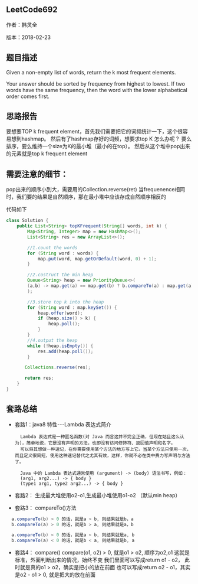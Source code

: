 ## LeetCode692

作者：韩灵全

版本：2018-02-23


## 题⽬描述
Given a non-empty list of words, return the k most frequent elements.

Your answer should be sorted by frequency from highest to lowest. If two words have the same frequency, then the word with the lower alphabetical order comes first.


## 思路报告
要想要TOP k frequent element，首先我们需要把它的词频统计一下，这个很容易想到hashmap。
然后有了hashmap存好的词频，想要求top K 怎么办呢？
要么排序，要么维持一个size为K的最小堆（最小的在top）。
然后从这个堆中pop出来的元素就是top k frequent element

## 需要注意的细节：
pop出来的顺序小到大，需要用的Collection.reverse(ret)
当frequenence相同时，我们要的结果是自然顺序，那在最小堆中应该存成自然顺序相反的

代码如下

```java
class Solution {
    public List<String> topKFrequent(String[] words, int k) {
        Map<String, Integer> map = new HashMap<>();
        List<String> res = new ArrayList<>();

        //1.count the words
        for (String word : words) {
            map.put(word, map.getOrDefault(word, 0) + 1);
        }

        //2.costruct the min heap
        Queue<String> heap = new PriorityQueue<>(
        (a,b) -> map.get(a) == map.get(b) ? b.compareTo(a) : map.get(a) - map.get(b)
        );

        //3.store top k into the heap
        for (String word : map.keySet()) {
            heap.offer(word);
            if (heap.size() > k) {
                heap.poll();
            }
        }
        //4.output the heap
        while (!heap.isEmpty()) {
            res.add(heap.poll());
        }

       Collections.reverse(res);

       return res;
    }
}

```


## 套路总结
* 套路1：java8 特性---Lambda 表达式简介

        Lambda 表达式是一种匿名函数(对 Java 而言这并不完全正确，但现在姑且这么认为)，简单地说，它是没有声明的方法，也即没有访问修饰符、返回值声明和名字。
        可以将其想做一种速记，在你需要使用某个方法的地方写上它。当某个方法只使用一次，而且定义很简短，使用这种速记替代之尤其有效，这样，你就不必在类中费力写声明与方法了。

        Java 中的 Lambda 表达式通常使用 (argument) -> (body) 语法书写，例如：
        (arg1, arg2...) -> { body }
        (type1 arg1, type2 arg2...) -> { body }
* 套路2： 生成最大堆使用o2-o1,生成最小堆使用o1-o2 （默认min heap）
* 套路3：  compareTo()方法
```java
  a.compareTo(b) > 0 的话，就是a > b, 则结果就是b，a
  b.compareTo(a) > 0 的话，就是b > a, 则结果就是a，b

  a.compareTo(b) < 0 的话，就是a < b, 则结果就是a, b
  b.compareTo(a) < 0 的话，就是b < a, 则结果就是b, a
  ```
* 套路4： compare()
    compare(o1, o2) > 0, 就是o1 > o2, 顺序为o2,o1
    这就是标准，外面判断出来的情况，始终不变
    我们里面可以写成return o1 - o2， 此时就是真的o1 > o2，确实是把小的放在前面
    也可以写成return o2 - o1，其实是o2 - o1 > 0, 就是把大的放在前面
